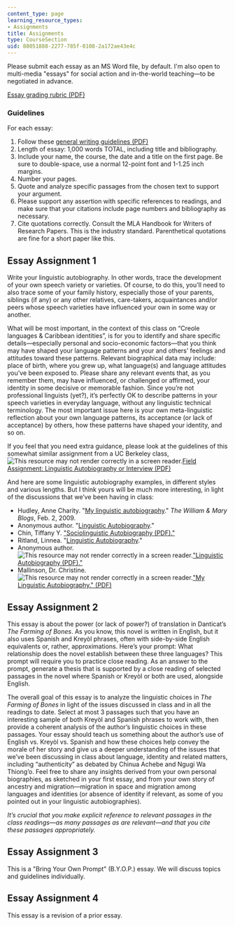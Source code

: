 ```yaml
---
content_type: page
learning_resource_types:
- Assignments
title: Assignments
type: CourseSection
uid: 88051888-2277-785f-0108-2a172ae43e4c
---
```


Please submit each essay as an MS Word file, by default. I'm also open to multi-media "essays" for social action and in-the-world teaching—to be negotiated in advance.

[Essay grading rubric (PDF)](/courses/24-908-creole-languages-and-caribbean-identities-spring-2017/resources/mit24_908s17_assn_rubric) 

### Guidelines

For each essay:

1.  Follow these [general writing guidelines (PDF)](/courses/24-908-creole-languages-and-caribbean-identities-spring-2017/resources/mit24_908s17_assn_writeguide)
2.  Length of essay: 1,000 words TOTAL, including title and bibliography. 
3.  Include your name, the course, the date and a title on the first page. Be sure to double-space, use a normal 12-point font and 1-1.25 inch margins. 
4.  Number your pages. 
5.  Quote and analyze specific passages from the chosen text to support your argument. 
6.  Please support any assertion with specific references to readings, and make sure that your citations include page numbers and bibliography as necessary. 
7.  Cite quotations correctly. Consult the MLA Handbook for Writers of Research Papers. This is the industry standard. Parenthetical quotations are fine for a short paper like this. 

Essay Assignment 1
------------------

Write your linguistic autobiography. In other words, trace the development of your own speech variety or varieties. Of course, to do this, you’ll need to also trace some of your family history, especially those of your parents, siblings (if any) or any other relatives, care-takers, acquaintances and/or peers whose speech varieties have influenced your own in some way or another.

What will be most important, in the context of this class on “Creole languages & Caribbean identities”, is for you to identify and share specific details—especially personal and socio-economic factors—that you think may have shaped your language patterns and your and others’ feelings and attitudes toward these patterns. Relevant biographical data may include: place of birth, where you grew up, what language(s) and language attitudes you’ve been exposed to. Please share any relevant events that, as you remember them, may have influenced, or challenged or affirmed, your identity in some decisive or memorable fashion. Since you’re not professional linguists (yet?), it’s perfectly OK to describe patterns in your speech varieties in everyday language, without any linguistic technical terminology. The most important issue here is your own meta-linguistic reflection about your own language patterns, its acceptance (or lack of acceptance) by others, how these patterns have shaped your identity, and so on.

If you feel that you need extra guidance, please look at the guidelines of this somewhat similar assignment from a UC Berkeley class, ![This resource may not render correctly in a screen reader.](/images/inacessible.gif)[Field Assignment: Linguistic Autobiography or Interview (PDF)](https://web.archive.org/web/20170329061804/http://linguistics.berkeley.edu/~rosemary/55-fall2003-autobiography.pdf)

And here are some linguistic autobiography examples, in different styles and various lengths. But I think yours will be much more interesting, in light of the discussions that we’ve been having in class:

*   Hudley, Anne Charity. "[My linguistic autobiography](http://wmblogs.wm.edu/annecharityhudley/my-linguistic-autobiography/)." _The William & Mary Blogs_, Feb. 2, 2009.
*   Anonymous author. "[Linguistic Autobiography](http://www.angelfire.com/ego/hazi/essays/osu/anth251/lingautobio2.html)."
*   Chin, Tiffany Y. ["Sociolinguistic Autobiography (PDF)."](http://www.amstarcreative.com/eng/TiffDocs/autobio/sociolinguistic.pdf)
*   Ritland, Linnea. "[Linguistic Autobiography](https://prezi.com/j1adjzevijud/linguistic-autobiography/)."
*   Anonymous author. ![This resource may not render correctly in a screen reader.](/images/inacessible.gif)["Linguistic Autobiography (PDF)."](http://campuspress.yale.edu/laurielomask/files/2013/11/Linguistic-autobiography.pdf)
*   Mallinson, Dr. Christine. ![This resource may not render correctly in a screen reader.](/images/inacessible.gif)["My Linguistic Autobiography." (PDF)](https://christinemallinson.files.wordpress.com/2010/05/my-linguistic-autobiography.pdf)

Essay Assignment 2
------------------

This essay is about the power (or lack of power?) of translation in Danticat’s _The Farming of Bones_. As you know, this novel is written in English, but it also uses Spanish and Kreyòl phrases, often with side-by-side English equivalents or, rather, approximations. Here’s your prompt: What relationship does the novel establish between these three languages? This prompt will require you to practice close reading. As an answer to the prompt, generate a thesis that is supported by a close reading of selected passages in the novel where Spanish or Kreyòl or both are used, alongside English.

The overall goal of this essay is to analyze the linguistic choices in _The Farming of Bones_ in light of the issues discussed in class and in all the readings to date. Select at most 3 passages such that you have an interesting sample of both Kreyòl and Spanish phrases to work with, then provide a coherent analysis of the author’s linguistic choices in these passages. Your essay should teach us something about the author’s use of English vs. Kreyòl vs. Spanish and how these choices help convey the morale of her story and give us a deeper understanding of the issues that we’ve been discussing in class about language, identity and related matters, including “authenticity” as debated by Chinua Achebe and Ngugi Wa Thiong’o. Feel free to share any insights derived from your own personal biographies, as sketched in your first essay, and from your own story of ancestry and migration—migration in space and migration among languages and identities (or absence of identity if relevant, as some of you pointed out in your linguistic autobiographies).  

_It’s crucial that you make explicit reference to relevant passages in the class readings—as many passages as are relevant—and that you cite these passages appropriately._ 

Essay Assignment 3 
-------------------

This is a "Bring Your Own Prompt" (B.Y.O.P.) essay. We will discuss topics and guidelines individually.

Essay Assignment 4
------------------

This essay is a revision of a prior essay.